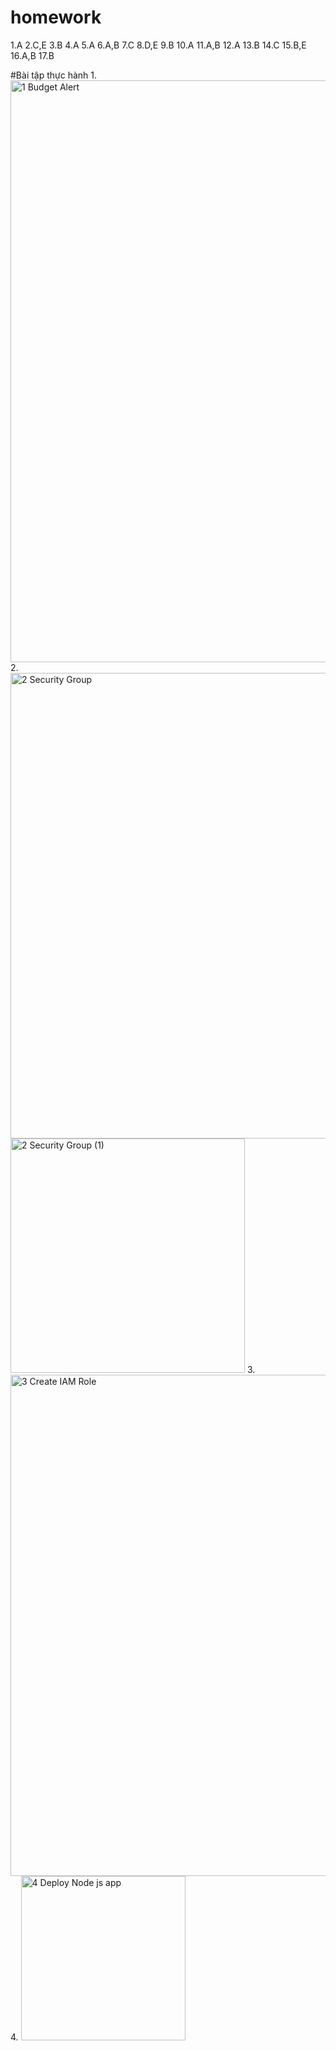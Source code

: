 # homework
1.A
2.C,E
3.B
4.A
5.A
6.A,B
7.C
8.D,E
9.B
10.A
11.A,B
12.A
13.B
14.C
15.B,E
16.A,B
17.B

#Bài tập thực hành
1.
<img width="931" alt="1 Budget Alert" src="https://user-images.githubusercontent.com/110970552/189688526-3af96a9e-f3d2-4a9c-85a8-640cc5b08afb.png">
2.
<img width="745" alt="2 Security Group" src="https://user-images.githubusercontent.com/110970552/189688569-7ea499ae-0012-4ab3-a6ee-7b61d9121d8a.png">
<img width="375" alt="2  Security Group (1)" src="https://user-images.githubusercontent.com/110970552/189688605-74598588-2dc0-4144-bcaf-d1030184b1be.png">
3.
<img width="802" alt="3  Create IAM Role" src="https://user-images.githubusercontent.com/110970552/189688630-f80f85a3-c8fe-4a22-b2b7-4b1a855d1b1e.png">
4.
<img width="263" alt="4 Deploy Node js app" src="https://user-images.githubusercontent.com/110970552/189688671-2cbdcb4d-7154-44d5-b17b-ec5c61dcf4c4.png">

